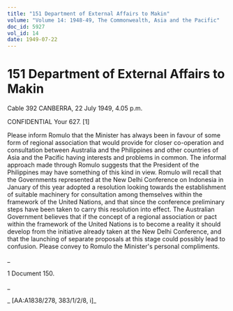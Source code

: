 ```yaml
---
title: "151 Department of External Affairs to Makin"
volume: "Volume 14: 1948-49, The Commonwealth, Asia and the Pacific"
doc_id: 5927
vol_id: 14
date: 1949-07-22
---
```


# 151 Department of External Affairs to Makin

Cable 392 CANBERRA, 22 July 1949, 4.05 p.m.

CONFIDENTIAL Your 627. [1]

Please inform Romulo that the Minister has always been in favour of some form of regional association that would provide for closer co-operation and consultation between Australia and the Philippines and other countries of Asia and the Pacific having interests and problems in common. The informal approach made through Romulo suggests that the President of the Philippines may have something of this kind in view. Romulo will recall that the Governments represented at the New Delhi Conference on Indonesia in January of this year adopted a resolution looking towards the establishment of suitable machinery for consultation among themselves within the framework of the United Nations, and that since the conference preliminary steps have been taken to carry this resolution into effect. The Australian Government believes that if the concept of a regional association or pact within the framework of the United Nations is to become a reality it should develop from the initiative already taken at the New Delhi Conference, and that the launching of separate proposals at this stage could possibly lead to confusion. Please convey to Romulo the Minister's personal compliments.

_

1 Document 150.

_

_ [AA:A1838/278, 383/1/2/8, i]_
